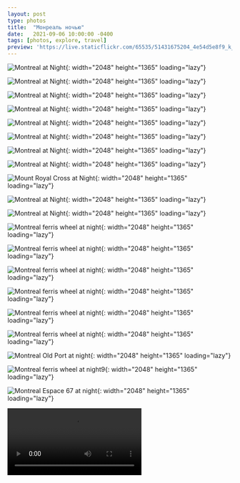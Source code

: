 ```yaml
---
layout: post
type: photos
title:  "Монреаль ночью"
date:   2021-09-06 10:00:00 -0400
tags: [photos, explore, travel]
preview: 'https://live.staticflickr.com/65535/51431675204_4e54d5e8f9_k_d.jpg'
---
```


![Montreal at Night](https://live.staticflickr.com/65535/51431902580_73d8ed67b0_k.jpg){: width="2048" height="1365" loading="lazy"}

![Montreal at Night](https://live.staticflickr.com/65535/51430172102_a4595fda51_k.jpg){: width="2048" height="1365" loading="lazy"}

![Montreal at Night](https://live.staticflickr.com/65535/51430174497_3c4b85ae3e_k.jpg){: width="2048" height="1365" loading="lazy"}

![Montreal at Night](https://live.staticflickr.com/65535/51431167908_2e818a9bf5_k.jpg){: width="2048" height="1365" loading="lazy"}

![Montreal at Night](https://live.staticflickr.com/65535/51431169693_378302e286_k.jpg){: width="2048" height="1365" loading="lazy"}

![Montreal at Night](https://live.staticflickr.com/65535/51431170068_bfb0d100dd_k.jpg){: width="2048" height="1365" loading="lazy"}

![Montreal at Night](https://live.staticflickr.com/65535/51431675204_4e54d5e8f9_k.jpg){: width="2048" height="1365" loading="lazy"}

![Montreal at Night](https://live.staticflickr.com/65535/51431169398_6b5728440a_k.jpg){: width="2048" height="1365" loading="lazy"}

![Mount Royal Cross at Night](https://live.staticflickr.com/65535/51430172977_89374cbf2d_k.jpg){: width="2048" height="1365" loading="lazy"}

![Montreal at Night](https://live.staticflickr.com/65535/51431903140_dd4beb08ff_k.jpg){: width="2048" height="1365" loading="lazy"}

![Montreal at Night](https://live.staticflickr.com/65535/51430174797_68c5d72961_k.jpg){: width="2048" height="1365" loading="lazy"}

![Montreal ferris wheel at night](https://live.staticflickr.com/65535/51430177182_aedb9c5309_k.jpg){: width="2048" height="1365" loading="lazy"}

![Montreal ferris wheel at night](https://live.staticflickr.com/65535/51431170833_5542962aed_k.jpg){: width="2048" height="1365" loading="lazy"}

![Montreal ferris wheel at night](https://live.staticflickr.com/65535/51431171253_532c61a8ed_k.jpg){: width="2048" height="1365" loading="lazy"}

![Montreal ferris wheel at night](https://live.staticflickr.com/65535/51431677519_d0b861ed21_k.jpg){: width="2048" height="1365" loading="lazy"}

![Montreal ferris wheel at night](https://live.staticflickr.com/65535/51431678579_51ba9174c6_k.jpg){: width="2048" height="1365" loading="lazy"}

![Montreal ferris wheel at night](https://live.staticflickr.com/65535/51431907950_8d5bff39b8_k.jpg){: width="2048" height="1365" loading="lazy"}

![Montreal Old Port at night](https://live.staticflickr.com/65535/51431907475_9537648826_k.jpg){: width="2048" height="1365" loading="lazy"}

![Montreal ferris wheel at night9](https://live.staticflickr.com/65535/51431677994_5778876033_k.jpg){: width="2048" height="1365" loading="lazy"}

![Montreal Espace 67 at night](https://live.staticflickr.com/65535/51430930736_d302d03800_k.jpg){: width="2048" height="1365" loading="lazy"}

<Video src="https://www.flickr.com/video_download.gne?id=51430171757" />

<Video src="https://www.flickr.com/video_download.gne?id=51431900730" />
